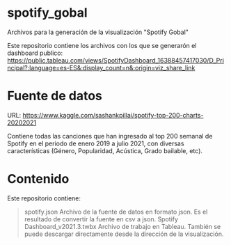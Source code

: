 # spotify_gobal
Archivos para la generación de la visualización "Spotify Gobal"

Este repositorio contiene los archivos con los que se generarón el dashboard publico: https://public.tableau.com/views/SpotifyDashboard_16388457417030/D_Principal?:language=es-ES&:display_count=n&:origin=viz_share_link

# Fuente de datos
URL: https://www.kaggle.com/sashankpillai/spotify-top-200-charts-20202021

Contiene todas las canciones que han ingresado al top 200 semanal de Spotify en el periodo de enero 2019 a julio 2021, con diversas características (Género, Popularidad, Acústica, Grado bailable, etc).

# Contenido
Este repositorio contiene: 
  > spotify.json Archivo de la fuente de datos en formato json. Es el resultado de convertir la fuente en csv a json.
  > Spotify Dashboard_v2021.3.twbx Archivo de trabajo en Tableau. También se puede descargar directamente desde la dirección de la visualización.


